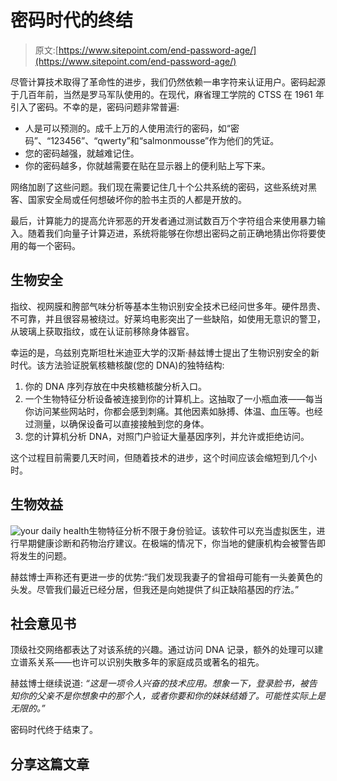 # 密码时代的终结

> 原文:[https://www.sitepoint.com/end-password-age/](https://www.sitepoint.com/end-password-age/)

尽管计算技术取得了革命性的进步，我们仍然依赖一串字符来认证用户。密码起源于几百年前，当然是罗马军队使用的。在现代，麻省理工学院的 CTSS 在 1961 年引入了密码。不幸的是，密码问题非常普遍:

*   人是可以预测的。成千上万的人使用流行的密码，如“密码”、“123456”、“qwerty”和“salmonmousse”作为他们的凭证。
*   您的密码越强，就越难记住。
*   你的密码越多，你就越需要在贴在显示器上的便利贴上写下来。

网络加剧了这些问题。我们现在需要记住几十个公共系统的密码，这些系统对黑客、国家安全局或任何想破坏你的脸书主页的人都是开放的。

最后，计算能力的提高允许邪恶的开发者通过测试数百万个字符组合来使用暴力输入。随着我们向量子计算迈进，系统将能够在你想出密码之前正确地猜出你将要使用的每一个密码。

## 生物安全

指纹、视网膜和胯部气味分析等基本生物识别安全技术已经问世多年。硬件昂贵、不可靠，并且很容易被绕过。好莱坞电影突出了一些缺陷，如使用无意识的警卫，从玻璃上获取指纹，或在认证前移除身体器官。

幸运的是，乌兹别克斯坦杜米迪亚大学的汉斯·赫兹博士提出了生物识别安全的新时代。该方法验证脱氧核糖核酸(您的 DNA)的独特结构:

1.  你的 DNA 序列存放在中央核糖核酸分析入口。
2.  一个生物特征分析设备被连接到你的计算机上。这抽取了一小瓶血液——每当你访问某些网站时，你都会感到刺痛。其他因素如脉搏、体温、血压等。也经过测量，以确保设备可以直接接触到您的身体。
3.  您的计算机分析 DNA，对照门户验证大量基因序列，并允许或拒绝访问。

这个过程目前需要几天时间，但随着技术的进步，这个时间应该会缩短到几个小时。

## 生物效益

![your daily health](../Images/bf90c89cd48ce1d3521c687d3b04c4ef.png)生物特征分析不限于身份验证。该软件可以充当虚拟医生，进行早期健康诊断和药物治疗建议。在极端的情况下，你当地的健康机构会被警告即将发生的问题。

赫兹博士声称还有更进一步的优势:“我们发现我妻子的曾祖母可能有一头姜黄色的头发。尽管我们最近已经分居，但我还是向她提供了纠正缺陷基因的疗法。”

## 社会意见书

顶级社交网络都表达了对该系统的兴趣。通过访问 DNA 记录，额外的处理可以建立谱系关系——也许可以识别失散多年的家庭成员或著名的祖先。

赫兹博士继续说道:
*“这是一项令人兴奋的技术应用。想象一下，登录脸书，被告知你的父亲不是你想象中的那个人，或者你要和你的妹妹结婚了。可能性实际上是无限的。”*

密码时代终于结束了。

## 分享这篇文章